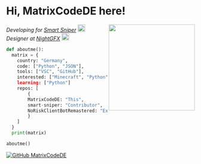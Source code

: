 <h1> Hi, MatrixCodeDE here!</h1>
<img align='right' src="https://cdn.discordapp.com/attachments/659130181692293174/975817933521563668/MatrixGFX_Logo.png" width="230">
<p><em>Developing for <a href="https://github.com/snipesmarter/smart-sniper">Smart Sniper</a> <img src="https://tenor.mom/view/puppy-eyes-sorry-funny-animals-puppy-dog-eyes-gif-14502312" width="20"></br>Designer at <a href="https://discord.gg/aMFnaFhrUR">NightGFX</a> <img src="https://images-ext-1.discordapp.net/external/WK-SFj1IE-uj853YouIV7VSApJVn1nXkylNPIgQhqmI/%3Fsize%3D1024/https/cdn.discordapp.com/icons/598211591560757249/b65cb6fd9ddf4604979788bc50c3ebf3.png" width="20"> 
</em></p>


```py
def aboutme():
  matrix = {
    country: "Germany",
    code: ["Python", "JSON"],
    tools: ["VSC", "GitHub"],
    interested: ["Minecraft", "Python", "APIs", "Design],
    learning: ["Python"]
    repos: [
        {
        MatrixCodeDE: "This",
        smart-sniper: "Contributor",
        NoRiskClientBotRemastered: "Ex Contributor until the end of NoRiskClient"
        }
    ]
  }
  print(matrix)

aboutme()
```

[![GitHub MatrixCodeDE](https://img.shields.io/github/followers/MatrixCodeDE?label=follow&style=social)](https://github.com/MatrixCodeDE)
